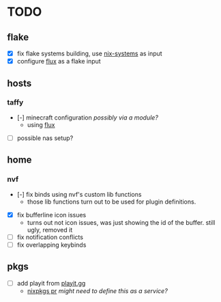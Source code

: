 # TODO

## flake

- [x] fix flake systems building, use [nix-systems](https://github.com/nix-systems/default-linux) as input
- [x] configure [flux](https://github.com/IogaMaster/flux) as a flake input

## hosts

### taffy

- [-] minecraft configuration *possibly via a module?*
    - using [flux](https://github.com/IogaMaster/flux)
- [ ] possible nas setup?

## home

### nvf

- [-] fix binds using nvf's custom lib functions
    - those lib functions turn out to be used for plugin definitions.
- [x] fix bufferline icon issues
    - turns out not icon issues, was just showing the id of the buffer. still ugly, removed it
- [ ] fix notification conflicts
- [ ] fix overlapping keybinds

## pkgs

- [ ] add playit from [playit.gg](https://playit.gg/)
    - [nixpkgs pr](https://github.com/NixOS/nixpkgs/pull/294103) *might need to define this as a service?*
